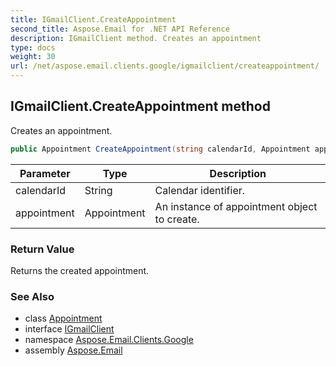 ```yaml
---
title: IGmailClient.CreateAppointment
second_title: Aspose.Email for .NET API Reference
description: IGmailClient method. Creates an appointment
type: docs
weight: 30
url: /net/aspose.email.clients.google/igmailclient/createappointment/
---
```

## IGmailClient.CreateAppointment method

Creates an appointment.

```csharp
public Appointment CreateAppointment(string calendarId, Appointment appointment)
```

| Parameter | Type | Description |
| --- | --- | --- |
| calendarId | String | Calendar identifier. |
| appointment | Appointment | An instance of appointment object to create. |

### Return Value

Returns the created appointment.

### See Also

* class [Appointment](../../../aspose.email.calendar/appointment/)
* interface [IGmailClient](../)
* namespace [Aspose.Email.Clients.Google](../../igmailclient/)
* assembly [Aspose.Email](../../../)


